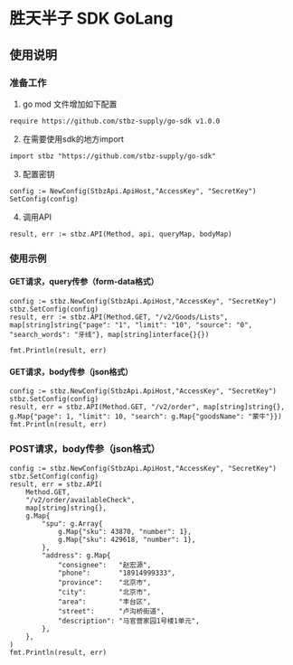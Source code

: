 # 胜天半子 SDK GoLang



## 使用说明

### 准备工作

1. go mod 文件增加如下配置

```golang
require https://github.com/stbz-supply/go-sdk v1.0.0
```


2. 在需要使用sdk的地方import

```golang
import stbz "https://github.com/stbz-supply/go-sdk"
```

3. 配置密钥
```golang
config := NewConfig(StbzApi.ApiHost,"AccessKey", "SecretKey")
SetConfig(config)
```

4. 调用API
```golang
result, err := stbz.API(Method, api, queryMap, bodyMap)
```

### 使用示例

#### GET请求，query传参（form-data格式）

```golang
config := stbz.NewConfig(StbzApi.ApiHost,"AccessKey", "SecretKey")
stbz.SetConfig(config)
result, err := stbz.API(Method.GET, "/v2/Goods/Lists", map[string]string{"page": "1", "limit": "10", "source": "0", "search_words": "牙线"}, map[string]interface{}{})

fmt.Println(result, err)

```
#### GET请求，body传参（json格式）
```golang
config := stbz.NewConfig(StbzApi.ApiHost,"AccessKey", "SecretKey")
stbz.SetConfig(config)
result, err = stbz.API(Method.GET, "/v2/order", map[string]string{}, g.Map{"page": 1, "limit": 10, "search": g.Map{"goodsName": "蒙牛"}})
fmt.Println(result, err)

```

### POST请求，body传参（json格式）
```golang
config := stbz.NewConfig(StbzApi.ApiHost,"AccessKey", "SecretKey")
stbz.SetConfig(config)
result, err = stbz.API(
    Method.GET,
    "/v2/order/availableCheck",
    map[string]string{},
    g.Map{
        "spu": g.Array{
            g.Map{"sku": 43870, "number": 1},
            g.Map{"sku": 429618, "number": 1},
        },
        "address": g.Map{
            "consignee":   "赵宏源",
            "phone":       "18914999333",
            "province":    "北京市",
            "city":        "北京市",
            "area":        "丰台区",
            "street":      "卢沟桥街道",
            "description": "马官营家园1号楼1单元",
        },
    },
)
fmt.Println(result, err)

```